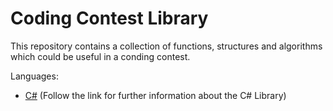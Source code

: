 # Coding Contest Library

This repository contains a collection of functions, structures and algorithms which could be useful in a conding contest. 

Languages:
- [C#](https://github.com/brn-dev/CC_Lib/tree/master/CSharp/CC-Lib) (Follow the link for further information about the C# Library)

